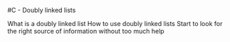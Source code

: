 #C - Doubly linked lists

What is a doubly linked list
How to use doubly linked lists
Start to look for the right source of information without too much help
